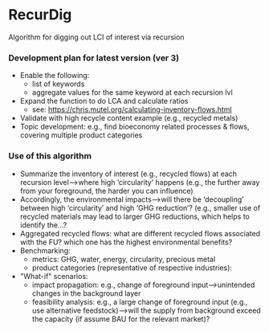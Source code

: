 # RecurDig
Algorithm for digging out LCI of interest via recursion

### Development plan for latest version (ver 3)
- Enable the following:
  - list of keywords
  - aggregate values for the same keyword at each recursion lvl
- Expand the function to do LCA and calculate ratios
  - see: https://chris.mutel.org/calculating-inventory-flows.html
- Validate with high recycle content example (e.g., recycled metals)
- Topic development: e.g., find bioeconomy related processes & flows, covering multiple product categories<br/>

### Use of this algorithm
- Summarize the inventory of interest (e.g., recycled flows) at each recursion level—>where high ‘circularity’ happens (e.g., the further away from your foreground, the harder you can influence)
- Accordingly, the environmental impacts—>will there be ‘decoupling’ between high ‘circularity’ and high ‘GHG reduction’? (e.g., smaller use of recycled materials may lead to larger GHG reductions, which helps to identify the...?
- Aggregated recycled flows: what are different recycled flows associated with the FU? which one has the highest environmental benefits?
- Benchmarking:
  - metrics: GHG, water, energy, circularity, precious metal
  - product categories (representative of respective industries): 
- "What-if" scenarios:
  - impact propagation: e.g., change of foreground input-->unintended changes in the background layer
  - feasibility analysis: e.g., a large change of foreground input (e.g., use alternative feedstock)-->will the supply from background exceed the capacity (if assume BAU for the relevant market)?
